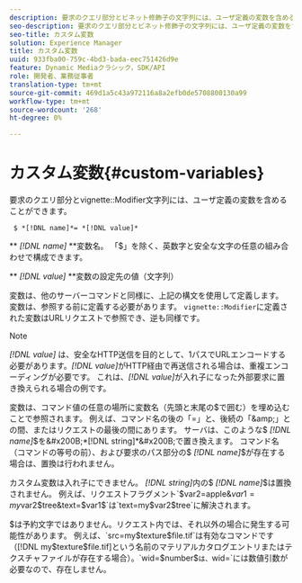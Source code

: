 ```yaml
---
description: 要求のクエリ部分とビネット修飾子の文字列には、ユーザ定義の変数を含めることができます。
seo-description: 要求のクエリ部分とビネット修飾子の文字列には、ユーザ定義の変数を含めることができます。
seo-title: カスタム変数
solution: Experience Manager
title: カスタム変数
uuid: 933fba00-759c-4bd3-bada-eec751426d9e
feature: Dynamic Mediaクラシック，SDK/API
role: 開発者、業務従事者
translation-type: tm+mt
source-git-commit: 469d1a5c43a972116a8a2efb0de5708800130a99
workflow-type: tm+mt
source-wordcount: '268'
ht-degree: 0%

---
```



# カスタム変数{#custom-variables}

要求のクエリ部分とvignette::Modifier文字列には、ユーザ定義の変数を含めることができます。

` $ *[!DNL name]*= *[!DNL value]*`

** *[!DNL name]* **変数名。 「$」を除く、英数字と安全な文字の任意の組み合わせで構成できます。

** *[!DNL value]* **変数の設定先の値（文字列）

変数は、他のサーバーコマンドと同様に、上記の構文を使用して定義します。 変数は、参照する前に定義する必要があります。 `vignette::Modifier`に定義された変数はURLリクエストで参照でき、逆も同様です。

>[!NOTE]
>
>*[!DNL value]* は、安全なHTTP送信を目的として、1パスでURLエンコードする必要があります。*[!DNL value]*&#x200B;がHTTP経由で再送信される場合は、重複エンコーディングが必要です。 これは、*[!DNL value]*&#x200B;が入れ子になった外部要求に置き換えられる場合の例です。

変数は、コマンド値の任意の場所に変数名（先頭と末尾の$で囲む）を埋め込むことで参照されます。 例えば、コマンド名の後の「=」と、後続の「&amp;」との間、またはリクエストの最後の間にあります。 サーバは、このような$ *[!DNL name]*$を&#x200B;*[!DNL string]*&#x200B;で置き換えます。 コマンド名（コマンドの等号の前）、および要求のパス部分の$ *[!DNL name]*$が存在する場合は、置換は行われません。

カスタム変数は入れ子にできません。 *[!DNL string]*&#x200B;内の$ *[!DNL name]*$は置換されません。 例えば、リクエストフラグメント`$var2=apple&$var1=my$var2$tree&text=$var1$`は`text=my$var2$tree`に解決されます。

$は予約文字ではありません。リクエスト内では、それ以外の場合に発生する可能性があります。 例えば、`src=my$texture$file.tif`は有効なコマンドです（[!DNL my$texture$file.tif]という名前のマテリアルカタログエントリまたはテクスチャファイルが存在する場合）。`wid=$number$`は、`wid=`には数値引数が必要なので、存在しません。
